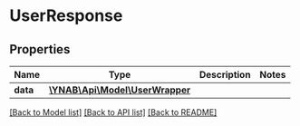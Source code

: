 # UserResponse

## Properties
Name | Type | Description | Notes
------------ | ------------- | ------------- | -------------
**data** | [**\YNAB\Api\Model\UserWrapper**](UserWrapper.md) |  | 

[[Back to Model list]](../README.md#documentation-for-models) [[Back to API list]](../README.md#documentation-for-api-endpoints) [[Back to README]](../README.md)


